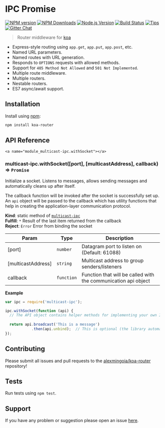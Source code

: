 # IPC Promise

[![NPM version](http://img.shields.io/npm/v/koa-router.svg?style=flat)](https://npmjs.org/package/koa-router) [![NPM Downloads](https://img.shields.io/npm/dm/koa-router.svg?style=flat)](https://npmjs.org/package/koa-router) [![Node.js Version](https://img.shields.io/node/v/koa-router.svg?style=flat)](http://nodejs.org/download/) [![Build Status](http://img.shields.io/travis/alexmingoia/koa-router.svg?style=flat)](http://travis-ci.org/alexmingoia/koa-router) [![Tips](https://img.shields.io/gratipay/alexmingoia.svg?style=flat)](https://www.gratipay.com/alexmingoia/) [![Gitter Chat](https://img.shields.io/badge/gitter-join%20chat-1dce73.svg?style=flat)](https://gitter.im/alexmingoia/koa-router/)

> Router middleware for [koa](https://github.com/koajs/koa)

* Express-style routing using `app.get`, `app.put`, `app.post`, etc.
* Named URL parameters.
* Named routes with URL generation.
* Responds to `OPTIONS` requests with allowed methods.
* Support for `405 Method Not Allowed` and `501 Not Implemented`.
* Multiple route middleware.
* Multiple routers.
* Nestable routers.
* ES7 async/await support.

## Installation

Install using [npm](https://www.npmjs.org/):

```sh
npm install koa-router
```

## API Reference
    <a name="module_multicast-ipc.withSocket"></a>

### multicast-ipc.withSocket([port], [multicastAddress], callback) ⇒ <code>Promise</code>
Initialize a socket.  Listens to messages, allows sending messages and automatically cleans up after itself.The callback function will be invoked after the socket is successfully set up.  An `api` object will be passedto the callback which has utility functions that help in creating the application-layer communication protocol.

**Kind**: static method of <code>[multicast-ipc](#module_multicast-ipc)</code>  
**Fulfill**: <code>\*</code> Result of the last item returned from the callback  
**Reject**: <code>Error</code> Error from binding the socket  

| Param | Type | Description |
| --- | --- | --- |
| [port] | <code>number</code> | Datagram port to listen on (Default: 61088) |
| [multicastAddress] | <code>string</code> | Multicast address to group senders/listeners |
| callback | <code>function</code> | Function that will be called with the communication api object |

**Example**  
```jsvar ipc = require('multicast-ipc');ipc.withSocket(function (api) {  // The API object contains helper methods for implementing your own IPC protocol    return api.broadcast('This is a message')            .then(api.unbind);  // This is optional (the library automatically handles resources});```
## Contributing

Please submit all issues and pull requests to the [alexmingoia/koa-router](http://github.com/alexmingoia/koa-router) repository!

## Tests

Run tests using `npm test`.

## Support

If you have any problem or suggestion please open an issue [here](https://github.com/alexmingoia/koa-router/issues).